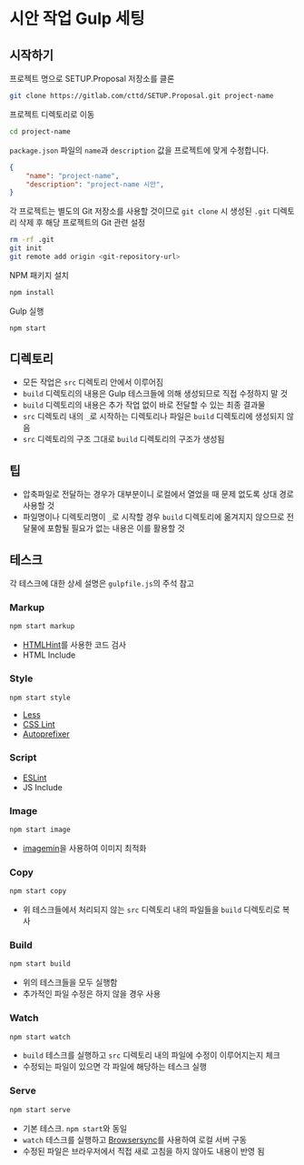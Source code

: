 # 시안 작업 Gulp 세팅

## 시작하기

프로젝트 명으로 SETUP.Proposal 저장소를 클론

```sh
git clone https://gitlab.com/cttd/SETUP.Proposal.git project-name
```

프로젝트 디렉토리로 이동

```sh
cd project-name
```

`package.json` 파일의 `name`과 `description` 값을 프로젝트에 맞게 수정합니다.

```json
{
    "name": "project-name",
    "description": "project-name 시안",
}
```

각 프로젝트는 별도의 Git 저장소를 사용할 것이므로 `git clone` 시 생성된 `.git`
디렉토리 삭제 후 해당 프로젝트의 Git 관련 설정

```sh
rm -rf .git
git init
git remote add origin <git-repository-url>
```

NPM 패키지 설치

```sh
npm install
```

Gulp 실행

```sh
npm start
```

## 디렉토리

- 모든 작업은 `src` 디렉토리 안에서 이루어짐
- `build` 디렉토리의 내용은 Gulp 테스크들에 의해 생성되므로 직접 수정하지 말 것
- `build` 디렉토리의 내용은 추가 작업 없이 바로 전달할 수 있는 최종 결과물
- `src` 디렉토리 내의 `_`로 시작하는 디렉토리나 파일은 `build` 디렉토리에
  생성되지 않음
- `src` 디렉토리의 구조 그대로 `build` 디렉토리의 구조가 생성됨

## 팁

- 압축파일로 전달하는 경우가 대부분이니 로컬에서 열었을 때 문제 없도록 상대 경로
  사용할 것
- 파일명이나 디렉토리명이 `_`로 시작할 경우 `build` 디렉토리에 옮겨지지 않으므로
  전달물에 포함될 필요가 없는 내용은 이를 활용할 것

## 테스크

각 테스크에 대한 상세 설명은 `gulpfile.js`의 주석 참고

### Markup

```sh
npm start markup
```

- [HTMLHint](http://htmlhint.com/)를 사용한 코드 검사
- HTML Include

### Style

```sh
npm start style
```

- [Less](http://lesscss.org/)
- [CSS Lint](http://csslint.net/)
- [Autoprefixer](https://github.com/postcss/autoprefixer)

### Script

- [ESLint](http://eslint.org/)
- JS Include

### Image

```sh
npm start image
```

- [imagemin](https://github.com/imagemin/imagemin)을 사용하여 이미지 최적화

### Copy

```sh
npm start copy
```

- 위 테스크들에서 처리되지 않는 `src` 디렉토리 내의 파일들을 `build` 디렉토리로
  복사

### Build

```sh
npm start build
```

- 위의 테스크들을 모두 실행함
- 추가적인 파일 수정은 하지 않을 경우 사용

### Watch

```sh
npm start watch
```

- `build` 테스크를 실행하고 `src` 디렉토리 내의 파일에 수정이 이루어지는지 체크
- 수정되는 파일이 있으면 각 파일에 해당하는 테스크 실행

### Serve

```sh
npm start serve
```

- 기본 테스크. `npm start`와 동일
- `watch` 테스크를 실행하고 [Browsersync](http://www.browsersync.io/)를 사용하여
  로컬 서버 구동
- 수정된 파일은 브라우저에서 직접 새로 고침을 하지 않아도 내용이 반영 됨
